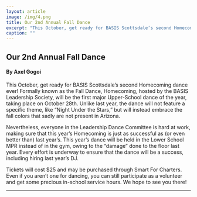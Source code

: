 ```yaml
---
layout: article
image: /img/4.png
title: Our 2nd Annual Fall Dance
excerpt: "This October, get ready for BASIS Scottsdale’s second Homecoming dance ever! Formally known as the Fall Dance, Homecoming, hosted by the BASIS Leadership Society, will be the first major Upper-School dance of the year, taking place on October 28th."
caption: ""
---
```


<h2>Our 2nd Annual Fall Dance</h2>
<h4>By Axel Gogoi</h4>

This October, get ready for BASIS Scottsdale’s second Homecoming dance ever! Formally known as the Fall Dance, Homecoming, hosted by the BASIS Leadership Society, will be the first major Upper-School dance of the year, taking place on October 28th. Unlike last year, the dance will not feature a specific theme, like “Night Under the Stars,” but will instead embrace the fall colors that sadly are not present in Arizona.

Nevertheless, everyone in the Leadership Dance Committee is hard at work, making sure that this year’s Homecoming is just as successful as (or even better than) last year’s. This year’s dance will be held in the Lower School MPR instead of in the gym, owing to the “damage” done to the floor last year. Every effort is underway to ensure that the dance will be a success, including hiring last year’s DJ.

Tickets will cost $25 and may be purchased through Smart For Charters. Even if you aren’t one for dancing, you can still participate as a volunteer and get some precious in-school service hours. We hope to see you there!

<hr style="border-color:#7D7D7D;height:0.5px;">
<h6></h6>
